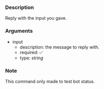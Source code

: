 ### Description

Reply with the input you gave.

### Arguments

- input
  - description: the message to reply with.
  - required: ✅
  - type: _string_

### Note

This command only made to test bot status.

